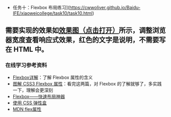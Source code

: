 * 任务十：Flexbox 布局练习](https://cwwoliver.github.io/Baidu-IFE/xiaoweicollege/task10/task10.html)

需要实现的效果如[效果图（点击打开）](http://7xrp04.com1.z0.glb.clouddn.com/task_1_10_1.png)所示，调整浏览器宽度查看响应式效果，红色的文字是说明，不需要写在 HTML 中。
---
<h3 id="-">在线学习参考资料</h3>
<ul>
<li><a href="https://segmentfault.com/a/1190000002910324">Flexbox详解</a>：了解 Flexbox 属性的含义</li>
<li><a href="https://web.tutorialonfree.com/tu-jie-css3-flexboxshu-xing/">图解 CSS3 Flexbox 属性</a>：看完这两篇，对 Flexbox 的了解就够了，多实践一下，理解会更深刻</li>
<li><a href="http://www.w3cplus.com/css3/flexbox-basics.html">Flexbox——快速布局神器</a></li>
<li><a href="https://developer.mozilla.org/zh-CN/docs/Web/CSS/CSS_Flexible_Box_Layout/Using_CSS_flexible_boxes">使用 CSS 弹性盒</a></li>
<li><a href="https://developer.mozilla.org/zh-CN/docs/Web/CSS/flex">MDN flex属性</a></li>
</ul>
